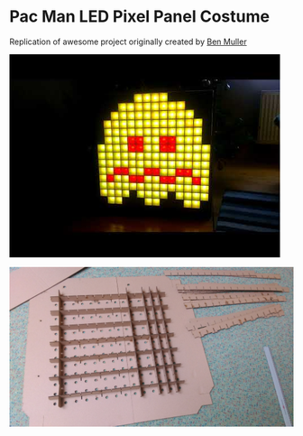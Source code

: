 # Pac Man LED Pixel Panel Costume
Replication of awesome project originally created by [Ben Muller](https://www.hackster.io/pix3lot/pac-man-led-pixel-panel-costume-515666)

[![Pac Man costume](https://github.com/pehruby/pacman/blob/master/Photos/yt.jpg?raw=true)](https://youtu.be/wuHAoJ8ybKk "Pac Man")


![](https://github.com/pehruby/pacman/blob/master/Photos/IMAG2306.jpg)

